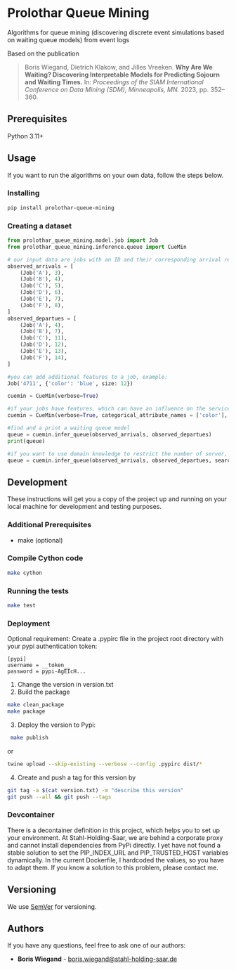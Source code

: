 # Prolothar Queue Mining

Algorithms for queue mining (discovering discrete event simulations based on waiting queue models) from event logs

Based on the publication
> Boris Wiegand, Dietrich Klakow, and Jilles Vreeken.
> **Why Are We Waiting? Discovering Interpretable Models for Predicting Sojourn and Waiting Times.**
> In: *Proceedings of the SIAM International Conference on Data Mining (SDM), Minneapolis, MN.* 2023, pp. 352–360.

## Prerequisites

Python 3.11+

## Usage

If you want to run the algorithms on your own data, follow the steps below.

### Installing

```bash
pip install prolothar-queue-mining
```

### Creating a dataset

```python
from prolothar_queue_mining.model.job import Job
from prolothar_queue_mining.inference.queue import CueMin

# our input data are jobs with an ID and their corresponding arrival resp. departure time
observed_arrivals = [
    (Job('A'), 3),
    (Job('B'), 4),
    (Job('C'), 5),
    (Job('D'), 6),
    (Job('E'), 7),
    (Job('F'), 8),
]
observed_departues = [
    (Job('A'), 4),
    (Job('B'), 7),
    (Job('C'), 11),
    (Job('D'), 12),
    (Job('E'), 13),
    (Job('F'), 14),
]

#you can add additional features to a job, example:
Job('4711', {'color': 'blue', size: 12})

cuemin = CueMin(verbose=True)

#if your jobs have features, which can have an influence on the service order or service time:
cuemin = CueMin(verbose=True, categorical_attribute_names = ['color'], numerical_attribute_names = ['size'])

#find and a print a waiting queue model
queue = cuemin.infer_queue(observed_arrivals, observed_departues)
print(queue)

#if you want to use domain knowledge to restrict the number of server, e.g. min 2 and max 4:
queue = cuemin.infer_queue(observed_arrivals, observed_departues, search_strategy_name='linear-2-4')
```

## Development

These instructions will get you a copy of the project up and running on your local machine for development and testing purposes.

### Additional Prerequisites
- make (optional)

### Compile Cython code

```bash
make cython
```

### Running the tests

```bash
make test
```

### Deployment

Optional requirement: Create a .pypirc file in the project root directory with your pypi authentication token:
```
[pypi]
username = __token__
password = pypi-AgEIcH...
```

1. Change the version in version.txt
2. Build the package

```bash
make clean_package
make package
```

3. Deploy the version to Pypi:
```bash
 make publish
 ```
or 
```bash
twine upload --skip-existing --verbose --config .pypirc dist/*
```

4. Create and push a tag for this version by

```bash
git tag -a $(cat version.txt) -m "describe this version"
git push --all && git push --tags
```

### Devcontainer

There is a decontainer definition in this project, which helps you to set up your environment.
At Stahl-Holding-Saar, we are behind a corporate proxy and cannot install dependencies from PyPi directly.
I yet have not found a stable solution to set the PIP_INDEX_URL and PIP_TRUSTED_HOST variables dynamically. 
In the current Dockerfile, I hardcoded the values, so you have to adapt them. 
If you know a solution to this problem, please contact me. 

## Versioning

We use [SemVer](http://semver.org/) for versioning.

## Authors

If you have any questions, feel free to ask one of our authors:

* **Boris Wiegand** - boris.wiegand@stahl-holding-saar.de

